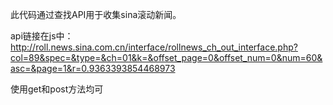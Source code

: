 此代码通过查找API用于收集sina滚动新闻。

api链接在js中：http://roll.news.sina.com.cn/interface/rollnews_ch_out_interface.php?col=89&spec=&type=&ch=01&k=&offset_page=0&offset_num=0&num=60&asc=&page=1&r=0.9363393854468973

使用get和post方法均可
